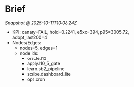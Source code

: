 # Brief

_Snapshot @ 2025-10-11T10:08:24Z_

- KPI: canary=FAIL, hold=0.2241, e5xx=394, p95=3005.72, adopt_last200=4
- Nodes/Edges:
  - nodes=5, edges=1
  - node ids:
    - oracle.l13
    - apply.l10_5_gate
    - learn.sb2_pipeline
    - scribe.dashboard_lite
    - ops.cron
